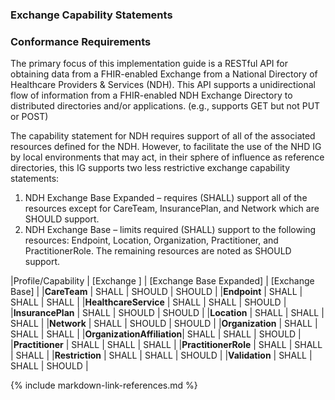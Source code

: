 ### Exchange Capability Statements


### Conformance Requirements
The primary focus of this implementation guide is a RESTful API for obtaining data from a FHIR-enabled Exchange from a National Directory of Healthcare Providers & Services (NDH). This API supports a unidirectional flow of information from a FHIR-enabled NDH Exchange Directory to distributed directories and/or applications. (e.g., supports GET but not PUT or POST)

The capability statement for NDH requires support of all of the associated resources defined for the NDH.  However, to facilitate the use of the NHD IG by local environments that may act, in their sphere of influence as reference directories, this IG supports two less restrictive exchange capability statements:

1. NDH Exchange Base Expanded – requires (SHALL) support all of the resources except for CareTeam, InsurancePlan, and Network which are SHOULD support.
2. NDH Exchange Base – limits required (SHALL) support to the following resources: Endpoint, Location, Organization, Practitioner, and PractitionerRole.   The remaining resources are noted as SHOULD support.


<style>
    th{border: solid 2px lightgrey;}
    td{border: solid 2px lightgrey;}
</style>

|Profile/Capability         | [Exchange ]   | [Exchange Base Expanded] | [Exchange Base] |
|**CareTeam**               |  SHALL | SHOULD | SHOULD |
|**Endpoint**               |  SHALL | SHALL  | SHALL  | 
|**HealthcareService**      |  SHALL | SHALL  | SHOULD | 
|**InsurancePlan**          |  SHALL | SHOULD | SHOULD | 
|**Location**               |  SHALL | SHALL  | SHALL  | 
|**Network**                |  SHALL | SHOULD | SHOULD | 
|**Organization**           |  SHALL | SHALL  | SHALL  | 
|**OrganizationAffiliation**|  SHALL | SHALL  | SHOULD | 
|**Practitioner**           |  SHALL | SHALL  | SHALL  | 
|**PractitionerRole**       |  SHALL | SHALL  | SHALL  | 
|**Restriction**            |  SHALL | SHALL  | SHOULD | 
|**Validation**             |  SHALL | SHALL  | SHOULD | 



{% include markdown-link-references.md %}

